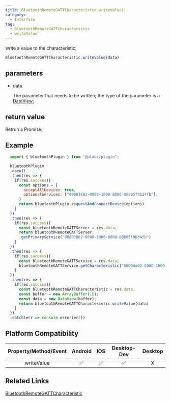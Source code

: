 ```yaml
---
title: BluetoothRemoteGATTCharacteristic.writeValue()
category:
  - Interface
tag:
  - BluetoothRemoteGATTCharacteristic
  - writeValue
---
```


write a value to the characteristic;

```js
BluetoothRemoteGATTCharacteristic.writeValue(data)
```

## parameters

  - data

    The parameter that needs to be written; the type of the parameter is a [DateView](https://developer.mozilla.org/zh-CN/docs/Web/JavaScript/Reference/Global_Objects/DataView);

## return value

  Retrun a Promise;

## Example
```js
  import { bluetoothPlugin } from "@plaoc/plugin";

  bluetoothPlugin
  .open()
  .then(res => {
    if(res.success){
      const options = {
        acceptAllDevices: true,
        optionalServices: ["00003802-0000-1000-8000-00805f9b34fb"],
      }
      return bluetoothPlugin.requestAndConnectDevice(options)
    }
  })
  .then(res => {
    if(res.success){
      const bluetoothRemoteGATTServer = res.data;
      return bluetoothRemoteGATTServer
      .getPrimaryService("00003802-0000-1000-8000-00805f9b34fb")
    }
  })
  .then(res => {
    if(res.success){
      const bluetoothRemoteGATTService = res.data;
      bluetoothRemoteGATTService.getCharacteristic("00004a02-0000-1000-8000-00805f9b34fb")
    }
  })
  .then(res => {
    if(res.success){
      const bluetoothRemoteGATTCharacteristic = res.data;
      const buffer = new ArrayBuffer(16);
      const data = new DataView(buffer);
      return bluetoothRemoteGATTCharacteristic.writeValue(data)
    }
  })
  .catch(err => console.error(err))
```

## Platform Compatibility

| Property/Method/Event| Android | IOS | Desktop-Dev | Desktop |
|:--------------------:|:-------:|:---:|:-----------:|:-------:|
| writeValue           | ✅      | ✅  | ✅          | X      |

## Related Links

[BluetoothRemoteGATTCharacteristic](./index.md)



